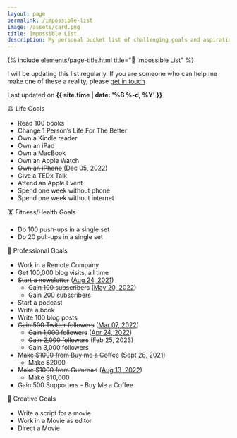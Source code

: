 ```yaml
---	
layout: page
permalink: /impossible-list
image: /assets/card.png
title: Impossible List
description: My personal bucket list of challenging goals and aspirations
---
```


{% include elements/page-title.html title="🎯️ Impossible List" %}

I will be updating this list regularly. If you are someone who can help me make one of these a reality, please [get in touch](mailto:hi@vyshnav.xyz)

Last updated on **{{ site.time | date: '%B %-d, %Y' }}**

<div class="about-sec-h text-mute" style="margin-bottom: 1rem;">😃 Life Goals</div>

- Read 100 books
- Change 1 Person’s Life For The Better
- Own a Kindle reader
- Own an iPad
- Own a MacBook
- Own an Apple Watch
- ~~Own an iPhone~~ (Dec 05, 2022)
- Give a TEDx Talk
- Attend an Apple Event
- Spend one week without phone
- Spend one week without internet

<div class="about-sec-h text-mute" style="margin-bottom: 1rem;">🏋️ Fitness/Health Goals</div>

- Do 100 push-ups in a single set
- Do 20 pull-ups in a single set

<div class="about-sec-h text-mute" style="margin-bottom: 1rem;">💼 Professional Goals</div>

- Work in a Remote Company
- Get 100,000 blog visits, all time
- ~~Start a newsletter~~ ([Aug 24, 2021](/microblog/launched-my-newsletter))
    - ~~Gain 100 subscribers~~ ([May 20, 2022](https://twitter.com/vyshnav_xyz/status/1527575463111032832))
    - Gain 200 subscribers
- Start a podcast
- Write a book
- Write 100 blog posts
- ~~Gain 500 Twitter followers~~ ([Mar 07, 2022](https://twitter.com/vyshnav_xyz/status/1500835594146045956))
    - ~~Gain 1,000 followers~~ ([Apr 24, 2022](https://twitter.com/vyshnav_xyz/status/1518463933513830401))
    - ~~Gain 2,000 followers~~ (Feb 25, 2023)
    - Gain 3,000 followers
- ~~Make $1000 from Buy me a Coffee~~ ([Sept 28, 2021](/microblog/made-my-first-1000-on-the-internet))
    - Make $2000
- ~~Make $1000 from Gumroad~~ ([Aug 13, 2022](https://twitter.com/vyshnav_xyz/status/1558318494969733121))
    - Make $10,000
- Gain 500 Supporters - Buy Me a Coffee

<div class="about-sec-h text-mute" style="margin-bottom: 1rem;">🎨 Creative Goals</div>

- Write a script for a movie
- Work in a Movie as editor
- Direct a Movie